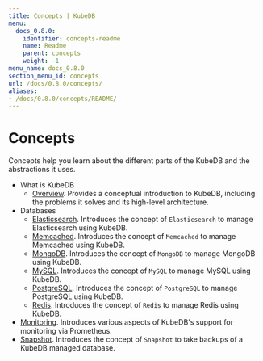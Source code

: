 ```yaml
---
title: Concepts | KubeDB
menu:
  docs_0.8.0:
    identifier: concepts-readme
    name: Readme
    parent: concepts
    weight: -1
menu_name: docs_0.8.0
section_menu_id: concepts
url: /docs/0.8.0/concepts/
aliases:
- /docs/0.8.0/concepts/README/
---
```


# Concepts

Concepts help you learn about the different parts of the KubeDB and the abstractions it uses.

- What is KubeDB
  - [Overview](/docs/0.8.0/concepts/what-is-kubedb/overview). Provides a conceptual introduction to KubeDB, including the problems it solves and its high-level architecture.
- Databases
  - [Elasticsearch](/docs/0.8.0/concepts/databases/elasticsearch). Introduces the concept of `Elasticsearch` to manage Elasticsearch using KubeDB.
  - [Memcached](/docs/0.8.0/concepts/databases/memcached). Introduces the concept of `Memcached` to manage Memcached using KubeDB.
  - [MongoDB](/docs/0.8.0/concepts/databases/mongodb). Introduces the concept of `MongoDB` to manage MongoDB using KubeDB.
  - [MySQL](/docs/0.8.0/concepts/databases/mysql). Introduces the concept of `MySQL` to manage MySQL using KubeDB.
  - [PostgreSQL](/docs/0.8.0/concepts/databases/postgres). Introduces the concept of `PostgreSQL` to manage PostgreSQL using KubeDB.
  - [Redis](/docs/0.8.0/concepts/databases/redis). Introduces the concept of `Redis` to manage Redis using KubeDB.
- [Monitoring](/docs/0.8.0/concepts/monitoring). Introduces various aspects of KubeDB's support for monitoring via Prometheus.
- [Snapshot](/docs/0.8.0/concepts/snapshot). Introduces the concept of `Snapshot` to take backups of a KubeDB managed database.
